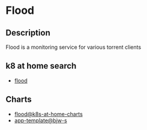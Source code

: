 # Flood

## Description

Flood is a monitoring service for various torrent clients

## k8 at home search

- [flood](https://nanne.dev/k8s-at-home-search/#/flood)

## Charts

- [flood@k8s-at-home-charts](https://k8s-at-home.com/charts/)
- [app-template@bjw-s](https://bjw-s.github.io/helm-charts/)
